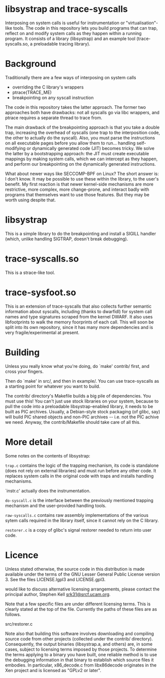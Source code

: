 # libsystrap and trace-syscalls

Interposing on system calls is useful for instrumentation or
"virtualisation"-like tools. The code in this repository lets you build
programs that can trap, reflect on and modify system calls as they
happen within a running program. It consists of a library (libsystrap)
and an example tool (trace-syscalls.so, a preloadable tracing library).

# Background

Traditionally there are a few ways of interposing on system calls

 - overriding the C library's wrappers
 - ptrace(TRACE_ME)
 - breakpointing on any syscall instruction

The code in this repository takes the latter approach. The former two
approaches both have drawbacks: not all syscalls go via libc wrappers,
and ptrace requires a separate thread to trace from.

The main drawback of the breakpointing approach is that you take a
double trap, increasing the overhead of syscalls (one trap to the
interposition code, the other to actually do the syscall). Also, you
must parse the instructions on all executable pages before you allow
them to run... handling self-modifying or dynamically generated code
(JIT) becomes tricky. We solve the latter by a bootstrapping approach: 
the JIT must create executable mappings by making system calls, which we
can intercept as they happen, and perform our breakpointing on the
dynamically generated instructions.

What about newer ways like SECCOMP-BPF on Linux? The short answer is:
I don't know. It may be possible to use these within the library, to
the user's benefit. My first reaction is that newer kernel-side
mechanisms are more restrictive, more complex, more change-prone,
and interact badly with programs that themselves want to use those
features. But they may be worth using despite that.

# libsystrap

This is a simple library to do the breakpointing and install a SIGILL
handler (which, unlike handling SIGTRAP, doesn't break debugging).

# trace-syscalls.so

This is a strace-like tool.

# trace-sysfoot.so

This is an extension of trace-syscalls that also collects further
semantic information about syscalls, including (thanks to dwarfidl) for
system call names and type signatures scraped from the kernel DWARF. It
also uses libfootprints to walk the memory foorprints of each call. This
will soon be split into its own repository, since it has many more
dependencies and is very fragile/experimental at present.

# Building

Unless you really know what you're doing, do `make' contrib/ first, and
cross your fingers.

Then do `make' in src/, and then in example/. You can use trace-syscalls
as a starting point for whatever you want to build.

The contrib/ directory's Makefile builds a big pile of dependencies. You
must use this! You can't just use stock libraries on your system,
because to pull the code into a preloadable libsystrap-enabled library,
it needs to be built as PIC archives. Usually, a Debian-style stock
packaging (of glibc, say) will build PIC shared objects and non-PIC
archives -- i.e. not the PIC achive we need. Anyway, the
contrib/Makefile should take care of all this.

# More detail

Some notes on the contents of libsystrap:

`trap.c` contains the logic of the trapping mechanism, its code is
standalone (does not rely on external libraries) and must run before any
other code. It replaces system calls in the original code with traps and
installs handling mechanisms.

`instr.c' actually does the instrumentation.

`do-syscall.c` is the interface between the previously mentioned trapping
mechanism and the user-provided handling tools.

`raw-syscalls.c` contains raw assembly implementations of the various
sytem calls required in the library itself, since it cannot rely on the C
library.

`restorer.c` is a copy of glibc's signal restorer needed to return into user
code.

# Licence

Unless stated otherwise, the source code in this distribution is made
available under the terms of the GNU Lesser General Public License
version 3. See the files LICENSE.lgpl3 and LICENSE.gpl3.

would like to discuss alternative licensing arrangements, please
contact the principal author, Stephen Kell <srk31@srcf.ucam.org>.

Note that a few specific files are under different licensing terms. This
is clearly stated at the top of the file. Currently the paths of these
files are as follows.

src/restorer.c

Note also that building this software involves downloading and compiling
source code from other projects (collected under the contrib/ directory).
Consequently, the output binaries (libsystrap.a, and others) are, in some
cases, subject to licensing terms imposed by those projects. To determine the
terms applying to a binary you have built, one reliable method is to use the
debugging information in that binary to establish which source files it
embodies. In particular, x86_decode.c from libx86decode originates in the Xen
project and is licensed as "GPLv2 or later".
